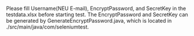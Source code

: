 Please fill Username(NEU E-mail), EncryptPassword, and SecretKey in the testdata.xlsx before starting test.
The EncryptPassword and SecretKey can be generated by GenerateEncryptPassword.java, which is located in ./src/main/java/com/seleniumtest.